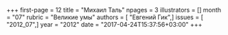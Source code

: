 +++
first-page = 12
title = "Михаил Таль"
npages = 3
illustrators = []
month = "07"
rubric = "Великие умы"
authors = [ "Евгений Гик",]
issues = [ "2012_07",]
year = "2012"
date = "2017-04-24T15:37:56+03:00"
+++
